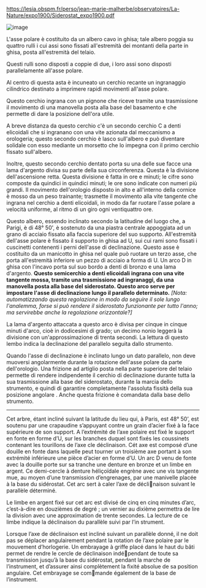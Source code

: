 https://lesia.obspm.fr/perso/jean-marie-malherbe/observatoires/La-Nature/expo1900/Siderostat_expo1900.pdf

![image](https://user-images.githubusercontent.com/1620953/237048290-aaff3e39-66d7-4d9d-ab4e-3acb4916a7de.png)

L'asse polare è costituito da un albero cavo in ghisa; tale albero poggia su quattro rulli i cui assi sono fissati 
all'estremità dei montanti della parte in ghisa, posta all'estremità del telaio.

Questi rulli sono disposti a coppie di due, i loro assi sono disposti parallelamente all'asse polare.

Al centro di questa asta è incuneato un cerchio recante un ingranaggio cilindrico destinato a imprimere rapidi movimenti all'asse polare.

Questo cerchio ingrana con un pignone che riceve tramite una trasmissione il movimento di una manovella posta alla base del basamento 
e che permette di dare la posizione dell'ora utile.

A breve distanza da questo cerchio c'è un secondo cerchio C a denti elicoidali che si ingranano con una vite azionata dal meccanismo a orologeria; questo secondo cerchio è lasco sull'albero e può diventare solidale con esso mediante un morsetto che lo impegna con il primo cerchio fissato sull'albero.

Inoltre, questo secondo cerchio dentato porta su una delle sue facce una lama d'argento divisa su parte della sua circonferenza.
Questa è la divisione dell'ascensione retta. Questa divisione è fatta in ore e minuti; le cifre sono composte da quindici in quindici 
minuti; le ore sono indicate con numeri più grandi.
Il movimento dell'orologio disposto in alto e all'interno della cornice è mosso da un peso trainante; trasmette il movimento alla 
vite tangente che ingrana nel cerchio a denti elicoidali, in modo da far ruotare l'asse polare a velocità uniforme, al ritmo di
un giro ogni ventiquattro ore.

Questo albero, essendo inclinato secondo la latitudine del luogo che, a Parigi, è di 48° 50', è sostenuto da una 
piastra centrale appoggiata ad un grano di acciaio fissato alla faccia superiore del suo supporto.
All'estremità dell'asse polare è fissato il supporto in ghisa ad U, sui cui rami sono fissati i cuscinetti 
contenenti i perni dell'asse di declinazione.
Questo asse è costituito da un manicotto in ghisa nel quale può ruotare un terzo asse, che porta all'estremità 
inferiore un pezzo di acciaio a forma di U.
Un arco D in ghisa con l'incavo porta sul suo bordo a
denti di bronzo e una lama d'argento. 
**Questo semicerchio a denti elicoidali ingrana con una vite tangente mossa,
tramite una trasmissione ad ingranaggi, da una manovella posta alla base del siderostato. Questo arco serve per 
impostare l'asse di declinazione lungo il parallelo determinato.** *\[Nota: automatizzando questa regolazione in modo da seguire il sole lungo l'analemma, forse si può rendere il siderostato funzionante per tutto l'anno; ma servirebbe anche la regolazione  orizzontale?\]*

La lama d'argento attaccata a questo arco è divisa per cinque in cinque minuti d'arco, cioè in dodicesimi di 
grado; un decimo nonio leggerà la divisione con un'approssimazione di trenta secondi.
La lettura di questo lembo indica la declinazione del parallelo seguita dallo strumento.

Quando l'asse di declinazione è inclinato lungo un dato parallelo, non deve muoversi angolarmente durante la
rotazione dell'asse polare da parte dell'orologio. Una frizione ad artiglio posta nella parte superiore del telaio 
permette di rendere indipendente il cerchio di declinazione durante tutta la sua trasmissione alla base del
siderostato, durante la marcia dello strumento, e quindi di garantire completamente l'assoluta fissità della 
sua posizione angolare . Anche questa frizione è comandata dalla base dello strumento.



-----------

Cet arbre, étant incliné suivant la latitude du lieu qui, à Paris, est 48° 50’, est soutenu par une crapaudine s’appuyant contre un grain d’acier fixé à la face supérieure de son support.
A l’extrémité de l’axe polaire est fixé le support en fonte en forme d’U, sur les branches duquel sont fixés les coussinets contenant les tourillons de l’axe cle déclinaison.
Cét axe est composé d’une douille en fonte dans laquelle peut tourner un troisième axe portant à son extrémité inférieure une pièce d’acier en forme d’U.
Un arc D venu de fonte avec la douille porte sur sa tranche une
denture en bronze et un limbe en argent. Ce demi-cercle à denture héliçoïdale engrène avec une vis tangente mue, au moyen d’une transmission d’engrenages, par une manivelle placée à la base du sidérostat. Cet arc sert à caler l’axe de déclinaison suivant le parallèle déterminé.

 Le limbe en argent fixé sur cet arc est divisé de cinq en cinq minutes d’arc, c’est-à-dire en douzièmes de degré ; un vernier au dixième permettra de lire la division avec une approximation de trente secondes.
La lecture de ce limbe indique la déclinaison du parallèle suivi par l’in strument.

Lorsque l’axe de déclinaison est incliné suivant un parallèle donné, il ne doit pas se déplacer angulairement pendant la rotation de l’axe polaire par le mouvement d’horlogerie. Un embrayage à griffe placé dans le haut du bâti permet de rendre le cercle de déclinaison indépendant de toute sa transmission jusqu’à la base du sidérostat, pendant la marche de l’instrument, et d’assurer ainsi complètement la fixité absolue de sa position angulaire. Cet embrayage se commande également de la base de l’instrument.
